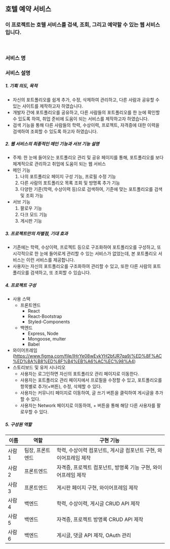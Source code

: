 ## **호텔 예약 서비스**

### **이 프로젝트는 호텔 서비스를 검색, 조회, 그리고 예약할 수 있는 웹 서비스입니다.**

<br>

### **서비스 명**

### **서비스 설명**

##### 1. 기획 의도, 목적
- 자신의 포트폴리오를 쉽게 추가, 수정, 삭제하여 관리하고, 다른 사람과 공유할 수 있는 사이트를 제작하고자 하였습니다.
- 개발자 간에 포트폴리오를 공유하고, 다른 사람들의 포트폴리오를 한 눈에 확인할 수 있도록 하여, 취업 준비에 도움이 되는 서비스를 제작하고자 하였습니다.
- 검색 기능을 통해  다른 사람들의 학력, 수상이력, 프로젝트, 자격증에 대한 이력을 검색하여 조회할 수 있도록 하고자 하였습니다.

##### 2. 웹 서비스의 최종적인 메인 기능과 서브 기능 설명
- 주제: 한 눈에 들어오는 포트폴리오 관리 및 공유 페이지를 통해, 포트폴리오를 보다 체계적으로 관리하고 취업에 도움이 되는 웹 서비스
- 메인 기능
   1. 나의 포트폴리오 페이지 구성 기능, 프로필 수정 기능
   2. 다른 사람의 포트폴리오 목록 조회 및 방명록 추가 기능
   3. 다양한 기준(학력, 수상이력 등)으로 검색하여, 기준에 맞는 포트폴리오를 검색 및 조회 가능
- 서브 기능
   1. 팔로우 기능
   2. 다크 모드 기능 
   3. 게시판 기능

##### 3. 프로젝트만의 차별점, 기대 효과
- 기존에는 학력, 수상이력, 프로젝트 등으로 구조화하여 포트폴리오를 구성하고, 또 시각적으로 한 눈에 들어로게 관리할 수 있는 서비스가 없었는데, 본 포트폴리오 서비스는 이런 서비스를 제공합니다.
- 사용자는 자신의 포트폴리오를 구조화하여 관리할 수 있고, 또한 다른 사람의 포트폴리오를 검색하고, 또 조회할 수 있습니다.

##### 4. 프로젝트 구성
- 사용 스택
  - 프론트엔드
    - React
    - React-Bootstrap
    - Styled-Components
  - 백엔드
    - Express, Node
    - Mongoose, multer
    - Babel
- 와이어프레임 (https://www.figma.com/file/IHrYe08wEvkYH2bfJR7qa9/%ED%8F%AC%ED%8A%B8%ED%8F%B4%EB%A6%AC%EC%98%A4)
- 스토리보드 및 유저 시나리오
  - 사용자는 로그인하면 자신의 포트폴리오 관리 페이지로 이동한다.
  - 사용자는 포트폴리오 관리 페이지에서 프로필을 수정할 수 있고, 포트폴리오를 항목별로 추가(+버튼), 수정, 삭제할 수 있다.
  - 사용자는 커뮤니티 페이지로 이동하여, 글 쓰기 버튼을 클릭하여 게시글을 추가할 수 있다.
  - 사용자는 Network 페이지로 이동하여, + 버튼을 통해 해당 다른 사용자를 팔로우할 수 있다.

##### 5. 구성원 역할

| 이름 | 역할 | 구현 기능 | 
| ------ | ------ | ------ |
| 사람1    |  팀장, 프론트엔드  | 학력, 수상이력 컴포넌트, 게시글 컴포넌트 구현, 와이어프레임 제작  |
| 사람2   | 프론트엔드    | 자격증, 프로젝트 컴포넌트, 방명록 기능 구현, 와이어프레임 제작   |
| 사람3   | 프론트엔드    |  게시판 페이지 구현, 와이어프레임 제작  |
| 사람 4  | 백엔드        | 학력, 수상이력, 게시글 CRUD API 제작 |
| 사람 5 | 백엔드 | 자격증, 프로젝트 방명록 CRUD API 제작 |
| 사람 6 | 백엔드 | 게시글, 댓글 API 제작, OAuth 관리 |

